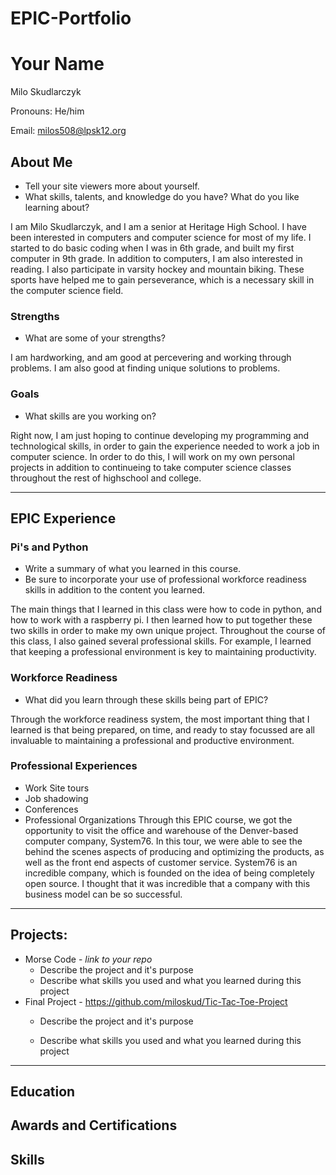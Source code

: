 # EPIC-Portfolio

# Your Name

Milo Skudlarczyk

Pronouns: He/him

Email: milos508@lpsk12.org

## About Me
* Tell your site viewers more about yourself.
* What skills, talents, and knowledge do you have? What do you like learning about?

I am Milo Skudlarczyk, and I am a senior at Heritage High School. I have been interested in computers and computer science for most of my life. I started to do basic coding when I was in 6th grade, and built my first computer in 9th grade. In addition to computers, I am also interested in reading. I also participate in varsity hockey and mountain biking. These sports have helped me to gain perseverance, which is a necessary skill in the computer science field.
### Strengths
- What are some of your strengths?

I am hardworking, and am good at percevering and working through problems. I am also good at finding unique solutions to problems.

### Goals
- What skills are you working on?

Right now, I am just hoping to continue developing my programming and technological skills, in order to gain the experience needed to work a job in computer science. In order to do this, I will work on my own personal projects in addition to continueing to take computer science classes throughout the rest of highschool and college.

---
## EPIC Experience

### Pi's and Python
* Write a summary of what you learned in this course.  
* Be sure to incorporate your use of professional workforce readiness skills in addition to the content you learned.

The main things that I learned in this class were how to code in python, and how to work with a raspberry pi. I then learned how to put together these two skills in order to make my own unique project. Throughout the course of this class, I also gained several professional skills. For example, I learned that keeping a professional environment is key to maintaining productivity.

### Workforce Readiness

- What did you learn through these skills being part of EPIC?

Through the workforce readiness system, the most important thing that I learned is that being prepared, on time, and ready to stay focussed are all invaluable to maintaining a professional and productive environment.

### Professional Experiences
- Work Site tours
- Job shadowing
- Conferences
- Professional Organizations
Through this EPIC course, we got the opportunity to visit the office and warehouse of the Denver-based computer company, System76. In this tour, we were able to see the behind the scenes aspects of producing and optimizing the products, as well as the front end aspects of customer service. System76 is an incredible company, which is founded on the idea of being completely open source. I thought that it was incredible that a company with this business model can be so successful.

---
## Projects: 
-  Morse Code - *link to your repo*
	- Describe the project and it's purpose
	- Describe what skills you used and what you learned during this project
- Final Project - https://github.com/miloskud/Tic-Tac-Toe-Project
	 - Describe the project and it's purpose

	- Describe what skills you used and what you learned during this project




---

## Education
## Awards and Certifications
## Skills
